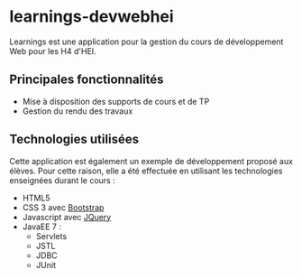learnings-devwebhei
===================

Learnings est une application pour la gestion du cours de développement Web pour les H4 d'HEI.

Principales fonctionnalités
---------------------------
* Mise à disposition des supports de cours et de TP
* Gestion du rendu des travaux

Technologies utilisées
----------------------
Cette application est également un exemple de développement proposé aux élèves. Pour cette raison, elle a été effectuée en utilisant les technologies enseignées durant le cours :
* HTML5
* CSS 3 avec [Bootstrap](http://getbootstrap.com)
* Javascript avec [JQuery](http://jquery.com)
* JavaEE 7 :
    * Servlets
    * JSTL
    * JDBC
    * JUnit
